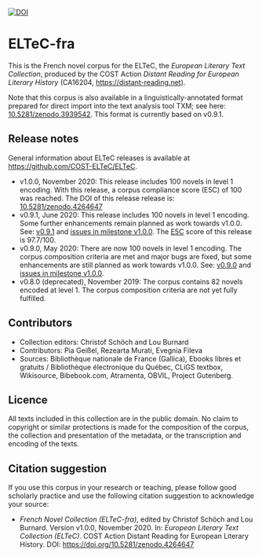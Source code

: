 [![DOI](https://zenodo.org/badge/DOI/10.5281/zenodo.3462535.svg)](https://doi.org/10.5281/zenodo.3462535)

# ELTeC-fra

This is the French novel corpus for the ELTeC, the *European Literary Text Collection*, produced by the COST Action *Distant Reading for European Literary History* (CA16204, https://distant-reading.net). 

Note that this corpus is also available in a linguistically-annotated format prepared for direct import into the text analysis tool TXM; see here: [10.5281/zenodo.3939542](https://doi.org/10.5281/zenodo.3939542). This format is currently based on v0.9.1. 

## Release notes

General information about ELTeC releases is available at https://github.com/COST-ELTeC/ELTeC. 

* v1.0.0, November 2020: This release includes 100 novels in level 1 encoding. With this release, a corpus compliance score (E5C) of 100 was reached. The DOI of this release release is: [10.5281/zenodo.4264647](https://doi.org/10.5281/zenodo.4264647)
* v0.9.1, June 2020: This release includes 100 novels in level 1 encoding. Some further enhancements remain planned as work towards v1.0.0. See: [v0.9.1](https://github.com/COST-ELTeC/ELTeC-fra/releases/tag/v0.9.1) and [issues in milestone v1.0.0](https://github.com/COST-ELTeC/ELTeC-fra/issues?q=is%3Aopen+is%3Aissue+milestone%3Av1.0.0). The [E5C](https://github.com/distantreading/WG1/wiki/E5C-discussion-paper) score of this release is 97.7/100.  
* v0.9.0, May 2020: There are now 100 novels in level 1 encoding. The corpus composition criteria are met and major bugs are fixed, but some enhancements are still planned as work towards v1.0.0. See: [v0.9.0](https://github.com/COST-ELTeC/ELTeC-fra/releases/tag/v0.9.0) and [issues in milestone v1.0.0](https://github.com/COST-ELTeC/ELTeC-fra/issues?q=is%3Aopen+is%3Aissue+milestone%3Av1.0.0). 
* v0.8.0 (deprecated), November 2019: The corpus contains 82 novels encoded at level 1. The corpus composition criteria are not yet fully fulfilled. 

## Contributors

* Collection editors: Christof Schöch and Lou Burnard
* Contributors: Pia Geißel, Rezearta Murati, Evegnia Fileva
* Sources: Bibliothèque nationale de France (Gallica), Ebooks libres et gratuits / Bibliothèque électronique du Québec, CLiGS textbox, Wikisource, Bibebook.com, Atramenta, OBVIL, Project Gutenberg.

## Licence

All texts included in this collection are in the public domain. No claim to copyright or similar protections is made for the composition of the corpus, the collection and presentation of the metadata, or the transcription and encoding of the texts. 

## Citation suggestion

If you use this corpus in your research or teaching, please follow good scholarly practice and use the following citation suggestion to acknowledge your source:

* *French Novel Collection (ELTeC-fra)*, edited by Christof Schöch and Lou Burnard. Version v1.0.0, November 2020. In: *European Literary Text Collection (ELTeC)*. COST Action Distant Reading for European Literary History. DOI: https://doi.org/10.5281/zenodo.4264647
